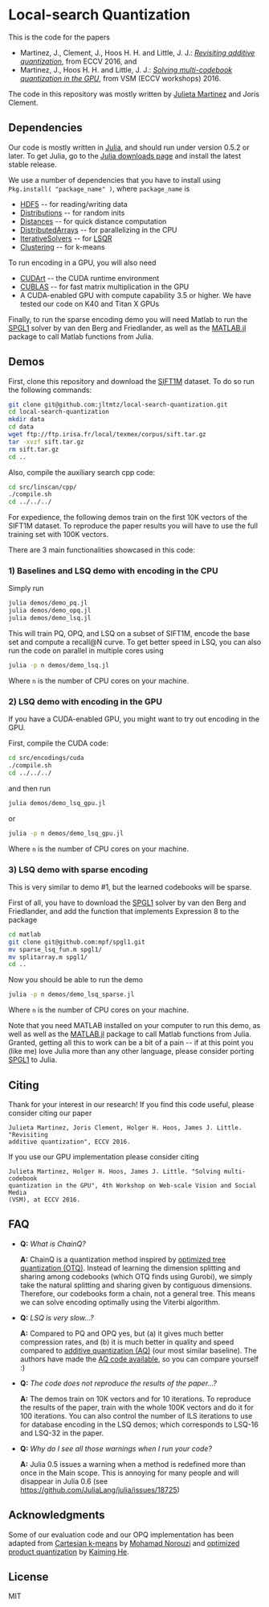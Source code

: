 # Local-search Quantization

This is the code for the papers

* Martinez, J., Clement, J., Hoos H. H. and Little, J. J.:
[*Revisiting additive quantization*](https://www.cs.ubc.ca/~julm/papers/eccv16.pdf),
from ECCV 2016, and
* Martinez, J., Hoos H. H. and Little, J. J.:
[*Solving multi-codebook quantization in the GPU*](https://www.cs.ubc.ca/~julm/papers/eccvw16.pdf),
from VSM (ECCV workshops) 2016.

The code in this repository was mostly written by [Julieta Martinez](http://www.cs.ubc.ca/~julm/) and Joris Clement.

## Dependencies

Our code is mostly written in [Julia](http://julialang.org/), and should run
under version 0.5.2 or later. To get Julia, go to the
[Julia downloads page](http://julialang.org/downloads/) and install the latest
stable release.

We use a number of dependencies that you have to install using
`Pkg.install( "package_name" )`, where `package_name` is

* [HDF5](https://github.com/JuliaIO/HDF5.jl) -- for reading/writing data
* [Distributions](https://github.com/JuliaStats/Distributions.jl) -- for random inits
* [Distances](https://github.com/JuliaStats/Distances.jl) -- for quick distance computation
* [DistributedArrays](https://github.com/JuliaParallel/DistributedArrays.jl) -- for parallelizing in the CPU
* [IterativeSolvers](https://github.com/JuliaLang/IterativeSolvers.jl) -- for [LSQR](https://github.com/JuliaMath/IterativeSolvers.jl/blob/master/src/lsqr.jl)
* [Clustering](https://github.com/JuliaStats/Clustering.jl) -- for k-means

To run encoding in a GPU, you will also need

* [CUDArt](https://github.com/JuliaGPU/CUDArt.jl) -- the CUDA runtime environment
* [CUBLAS](https://github.com/JuliaGPU/CUBLAS.jl) -- for fast matrix multiplication in the GPU
* A CUDA-enabled GPU with compute capability 3.5 or higher. We have tested our code on K40 and Titan X GPUs

Finally, to run the sparse encoding demo you will need Matlab to run the
[SPGL1](https://github.com/mpf/spgl1) solver by van den Berg and Friedlander, as
well as the [MATLAB.jl](https://github.com/JuliaInterop/MATLAB.jl) package to
call Matlab functions from Julia.

## Demos

First, clone this repository and download the [SIFT1M](http://corpus-texmex.irisa.fr/)
dataset. To do so run the following commands:

```bash
git clone git@github.com:jltmtz/local-search-quantization.git
cd local-search-quantization
mkdir data
cd data
wget ftp://ftp.irisa.fr/local/texmex/corpus/sift.tar.gz
tar -xvzf sift.tar.gz
rm sift.tar.gz
cd ..
```

Also, compile the auxiliary search cpp code:
```bash
cd src/linscan/cpp/
./compile.sh
cd ../../../
```

For expedience, the following demos train on the first 10K vectors of the
SIFT1M dataset. To reproduce the paper results you will have to use the full
training set with 100K vectors.

There are 3 main functionalities showcased in this code:

### 1) Baselines and LSQ demo with encoding in the CPU
Simply run
```bash
julia demos/demo_pq.jl
julia demos/demo_opq.jl
julia demos/demo_lsq.jl
```
This will train PQ, OPQ, and LSQ on a subset of SIFT1M, encode the base set and
compute a recall@N curve. To get better speed in LSQ, you can also run the code
on parallel in multiple cores using
```bash
julia -p n demos/demo_lsq.jl
```
Where `n` is the number of CPU cores on your machine.

### 2) LSQ demo with encoding in the GPU
If you have a CUDA-enabled GPU, you might want to try out encoding in the GPU.

First, compile the CUDA code:

```bash
cd src/encodings/cuda
./compile.sh
cd ../../../
```
and then run
```bash
julia demos/demo_lsq_gpu.jl
```

or

```bash
julia -p n demos/demo_lsq_gpu.jl
```
Where `n` is the number of CPU cores on your machine.

### 3) LSQ demo with sparse encoding

This is very similar to demo #1, but the learned codebooks will be sparse.

First of all, you have to download the [SPGL1](https://github.com/mpf/spgl1)
solver by van den Berg and Friedlander, and add the function that implements
Expression 8 to the package

```bash
cd matlab
git clone git@github.com:mpf/spgl1.git
mv sparse_lsq_fun.m spgl1/
mv splitarray.m spgl1/
cd ..
```

Now you should be able to run the demo

```bash
julia -p n demos/demo_lsq_sparse.jl
```
Where `n` is the number of CPU cores on your machine.

Note that you need MATLAB installed on your computer to run this demo, as well
as well as the [MATLAB.jl](https://github.com/JuliaInterop/MATLAB.jl) package to
call Matlab functions from Julia. Granted, getting all this to work can be a bit
of a pain -- if at this point you (like me) love Julia more than any other
language, please consider porting [SPGL1](https://github.com/mpf/spgl1) to Julia.

## Citing

Thank for your interest in our research! If you find this code useful, please
consider citing our paper

```
Julieta Martinez, Joris Clement, Holger H. Hoos, James J. Little. "Revisiting
additive quantization", ECCV 2016.
```

If you use our GPU implementation please consider citing

```
Julieta Martinez, Holger H. Hoos, James J. Little. "Solving multi-codebook
quantization in the GPU", 4th Workshop on Web-scale Vision and Social Media
(VSM), at ECCV 2016.
```

## FAQ

* **Q:** *What is ChainQ?*

  **A:** ChainQ is a quantization method inspired by [optimized tree quantization (OTQ)](http://www.cv-foundation.org/openaccess/content_cvpr_2015/papers/Babenko_Tree_Quantization_for_2015_CVPR_paper.pdf). Instead of learning the
  dimension splitting and sharing among codebooks (which OTQ finds using Gurobi),
  we simply take the natural splitting and sharing given by contiguous dimensions.
  Therefore, our codebooks form a chain, not a general tree. This means we can
  solve encoding optimally using the Viterbi algorithm.

* **Q:** *LSQ is very slow...?*

  **A:** Compared to PQ and OPQ yes, but (a) it gives much better compression rates,
  and (b) it is much better in quality and speed compared to
  [additive quantization (AQ)](http://www.cv-foundation.org/openaccess/content_cvpr_2014/papers/Babenko_Additive_Quantization_for_2014_CVPR_paper.pdf) (our most similar baseline). The authors have made the [AQ code available](https://github.com/arbabenko/Quantizations), so you can compare yourself :)


* **Q:** *The code does not reproduce the results of the paper...?*

  **A:** The demos train on 10K vectors and for 10 iterations. To reproduce the
  results of the paper, train with the whole 100K vectors and do it for 100
  iterations. You can also control the number of ILS iterations to use
  for database encoding in the LSQ demos; which corresponds to LSQ-16 and LSQ-32
  in the paper.

* **Q:** *Why do I see all those warnings when I run your code?*

  **A:** Julia 0.5 issues a warning when a method is redefined more than once in
  the Main scope. This is annoying for many people and will disappear in Julia
  0.6 (see https://github.com/JuliaLang/julia/issues/18725)

## Acknowledgments

Some of our evaluation code and our OPQ implementation has been adapted from
[Cartesian k-means](https://github.com/norouzi/ckmeans) by [Mohamad Norouzi](https://github.com/norouzi)
and [optimized product quantization](http://kaiminghe.com/cvpr13/index.html) by [Kaiming He](http://kaiminghe.com/).

## License
MIT
